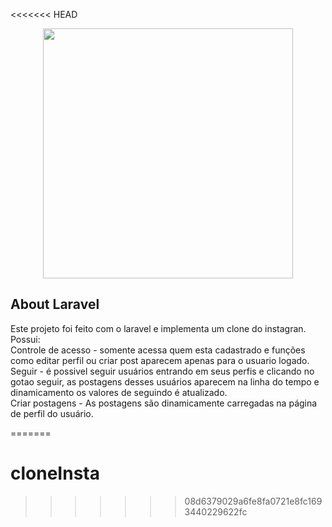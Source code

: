 <<<<<<< HEAD
<p align="center"><img src="https://res.cloudinary.com/dtfbvvkyp/image/upload/v1566331377/laravel-logolockup-cmyk-red.svg" width="400"></p>

## About Laravel
<p align="left">
    Este projeto foi feito com o laravel e implementa um clone do instagran.</br>
    Possui:</br>
    Controle de acesso - somente acessa quem esta cadastrado e funções como editar perfil ou criar post aparecem apenas para o usuario logado.</br>
    Seguir - é possivel seguir usuários entrando em seus perfis e clicando no gotao seguir, as postagens desses usuários aparecem na linha do tempo e dinamicamento os valores de seguindo é atualizado.</br>
    Criar postagens - As postagens são dinamicamente carregadas na página de perfil do usuário.</br>
</p>

=======
# cloneInsta
>>>>>>> 08d6379029a6fe8fa0721e8fc1693440229622fc
